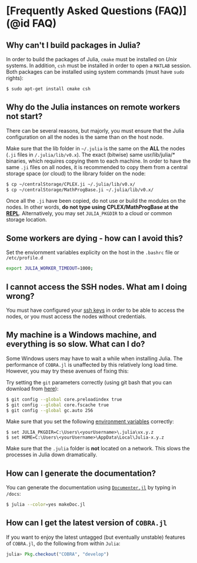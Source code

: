 # [Frequently Asked Questions (FAQ)](@id FAQ)

Why can't I build packages in Julia?
------------------------------------

In order to build the packages of Julia, `cmake` must be installed on *Unix* systems. In addition, `csh` must be installed in order to open a `MATLAB` session. Both packages can be installed using system commands (must have `sudo` rights):
```sh
$ sudo apt-get install cmake csh
```

Why do the Julia instances on remote workers not start?
-------------------------------------------------------

There can be several reasons, but majorly, you must ensure that the Julia configuration on all the nodes is the same than on the host node.

Make sure that the lib folder in `~/.julia` is the same on the **ALL** the nodes (`.ji` files in `/.julia/lib/v0.x`). The exact (bitwise) same usr/lib/julia/* binaries, which requires copying them to each machine. In order to have the same `.ji` files on all nodes, it is recommended to copy them from a central storage space (or cloud) to the library folder on the node:
```sh
$ cp ~/centralStorage/CPLEX.ji ~/.julia/lib/v0.x/
$ cp ~/centralStorage/MathProgBase.ji ~/.julia/lib/v0.x/
```
Once all the `.ji` have been copied, do not use or build the modules on the nodes. In other words, **do not type using CPLEX/MathProgBase at the [REPL](https://en.wikibooks.org/wiki/Introducing_Julia/The_REPL)**. Alternatively, you may set `JULIA_PKGDIR` to a cloud or common storage location.

Some workers are dying - how can I avoid this?
----------------------------------------------
Set the enviornment variables explicity on the host in the `.bashrc` file or `/etc/profile.d`
```sh
export JULIA_WORKER_TIMEOUT=1000;
```

I cannot access the SSH nodes. What am I doing wrong?
-----------------------------------------------------

You must have configured your [ssh keys](https://help.github.com/articles/generating-a-new-ssh-key-and-adding-it-to-the-ssh-agent/) in order to be able to access the nodes, or you must access the nodes without credentials.

My machine is a Windows machine, and everything is so slow. What can I do?
--------------------------------------------------------------------------

Some Windows users may have to wait a while when installing Julia. The performance of `COBRA.jl` is unaffected by this relatively long load time. However, you may try these avenues of fixing this:

Try setting the `git` parameters correctly (using git bash that you can download from [here](https://git-for-windows.github.io/)):
```sh
$ git config --global core.preloadindex true
$ git config --global core.fscache true
$ git config --global gc.auto 256
```
Make sure that you set the following [environment variables](http://www.computerhope.com/issues/ch000549.htm) correctly:
```
$ set JULIA_PKGDIR=C:\Users\<yourUsername>\.julia\vx.y.z
$ set HOME=C:\Users\<yourUsername>\AppData\Local\Julia-x.y.z
```
Make sure that the `.julia` folder is **not** located on a network. This slows the processes in Julia down dramatically.

How can I generate the documentation?
-------------------------------------

You can generate the documentation using [`Documenter.jl`](https://github.com/JuliaDocs/Documenter.jl) by typing in `/docs`:
```sh
$ julia --color=yes makeDoc.jl
```

How can I get the latest version of `COBRA.jl`
----------------------------------------------

If you want to enjoy the latest untagged (but eventually unstable) features of `COBRA.jl`, do the following from within `Julia`:
```Julia
julia> Pkg.checkout("COBRA", "develop")
```
